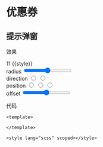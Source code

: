 # 优惠券


## 提示弹窗
效果

<div class="a-bg-red a-w-200 a-h-200" style="-webkit-mask-image: radial-gradient(circle at 38px 0px, transparent 38px, red 38.5px);
-webkit-mask-position: -38px;"></div>
11
{{style}}
  <div class="">
    <div class="a-bg-red">
      <div class="a-w-200 a-h-200" :style="style"></div>
    </div>
    <div class="side">
      <div class="item">
        <span class="name">radius</span>
        <input type="range" v-model="state.radius" :data-tips="state.radius+'px'" :style="{'--percent':state.radius / max.radius}" :max="max.radius"/>
      </div>
      <div class="item">
        <span class="name">direction</span>
        <label class="radio" data-tips="horizontal"><input type="radio" name="dir" value="horizontal" v-model="state.direction" /></label>
        <label class="radio" data-tips="vertical"><input type="radio" name="dir" value="vertical" v-model="state.direction" /></label>
      </div>
      <div class="item" :direction="state.direction">
        <span class="name">position</span>
        <label class="radio" :data-tips="state.direction=='vertical'?'left':'top'"><input type="radio" name="pos" value="start" v-model="state.position"/></label>
        <label class="radio" data-tips="center"><input type="radio" name="pos" value="center" v-model="state.position"/></label>
        <label class="radio" :data-tips="state.direction=='vertical'?'right':'bottom'"><input type="radio" name="pos" value="end" v-model="state.position"/></label>
      </div>
      <div class="item" v-show="state.position!=='center'">
        <span class="name">offset</span>
        <input type="range" v-model="state.offset" :data-tips="state.offset+'px'" :style="{'--percent':state.offset / max.offset}" :max="max.offset" />
      </div>
    </div>
  </div>

<script setup>
import { ref, reactive, computed, onMounted } from 'vue'

const state = reactive({ 
  radius: 10,
  direction: 'vertical',
  position: 'start',
  offset: 50,
  width: 200,
  height: 200
})

const style = computed(() => {
  const offset = state.position==='center'?'50%':state.offset+'px';
  const position = `${state.direction==='horizontal'?'':'0 '}${state.position==='end'?'':'-'}${state.radius}px`;
  return {
    '-webkit-mask-image': `radial-gradient(circle at ${state.position==='end'?'right ':''}${state.direction==='horizontal'? state.radius+'px':offset} ${state.position==='end'?'bottom ':''}${state.direction==='horizontal'?offset:state.radius+'px'}, transparent ${state.radius}px, red ${state.radius}.5px)`,
    '-webkit-mask-position': position,
  }
})

// const card = ref(null);

// onMounted(()=>{
//   const { width, height} = card.value.getBoundingClientRect();
//   state.width = width;
//   state.height = height;
// })

const max = computed(() => {
  return {
    radius: Math.min(state.width, state.height) / 2,
    offset: state.direction==='horizontal'? state.height / 2 : state.width / 2
  }
})

</script>
 
代码

```vue
<template>

</template>

<style lang="scss" scoped></style>
```

